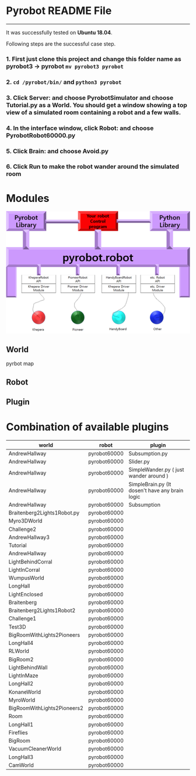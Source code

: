 # Pyrobot README File
----------------

It was successfully tested on **Ubuntu 18.04**. 

Following steps are the successful case step. 


### 1. First just clone this project and change this folder name as pyrobot3 -> pyrobot `mv pyrobot3 pyrobot`

### 2. `cd /pyrobot/bin/` and `python3 pyrobot` 

### 3. Click Server: and choose PyrobotSimulator and choose Tutorial.py as a World. You should get a window showing a top view of a simulated room containing a robot and a few walls.

### 4. In the interface window, click Robot: and choose PyrobotRobot60000.py

### 5. Click Brain: and choose Avoid.py

### 6. Click Run to make the robot wander around the simulated room

# Modules

![modules.png](modules.png)

## World

pyrbot map

## Robot

## Plugin

# Combination of available plugins


| world           | robot          | plugin                                          |
| --------------- | -------------- | -----------------                               |
| AndrewHallway   | pyrobot60000   | Subsumption.py                                  |
| AndrewHallway   | pyrobot60000   | Slider.py                                       |
| AndrewHallway   | pyrobot60000   | SimpleWander.py   ( just wander around )        |
| AndrewHallway   | pyrobot60000   | SimpleBrain.py (It dosen't have any brain logic |
| AndrewHallway   | pyrobot60000   | Subsumption                                     |
|Braitenberg2Lights1Robot.py |pyrobot60000||
|Myro3DWorld |pyrobot60000||
|Challenge2 |pyrobot60000||
|AndrewHallway3 |pyrobot60000||
|Tutorial |pyrobot60000||
|AndrewHallway |pyrobot60000||
|LightBehindCorral |pyrobot60000||
|LightInCorral |pyrobot60000||
|WumpusWorld |pyrobot60000||
|LongHall |pyrobot60000||
|LightEnclosed |pyrobot60000||
|Braitenberg |pyrobot60000||
|Braitenberg2Lights1Robot2 |pyrobot60000||
|Challenge1 |pyrobot60000||
|Test3D |pyrobot60000||
|BigRoomWithLights2Pioneers |pyrobot60000||
|LongHall4 |pyrobot60000||
|RLWorld |pyrobot60000||
|BigRoom2 |pyrobot60000||
|LightBehindWall |pyrobot60000||
|LightInMaze |pyrobot60000||
|LongHall2 |pyrobot60000||
|KonaneWorld |pyrobot60000||
|MyroWorld |pyrobot60000||
|BigRoomWithLights2Pioneers2 |pyrobot60000||
|Room |pyrobot60000||
|LongHall1 |pyrobot60000||
|Fireflies |pyrobot60000||
|BigRoom |pyrobot60000||
|VacuumCleanerWorld |pyrobot60000||
|LongHall3 |pyrobot60000||
|CamWorld |pyrobot60000||




















<!--
   - pyrobot60000 ./plugins/worlds/Pyrobot/AndrewHallway.py 
   - pyrobot60000 ./plugins/brains/Subsumption.py 
   - pyrobot60000 ./plugins/brains/Slider.py
   - pyrobot60000 ./plugins/brains/SimpleWander.py
   - pyrobot60000 ./plugins/brains/SimpleBrain.py
   - pyrobot60000 ./plugins/brains/SimpleBrain.py
   - pyrobot60000
   - ./plugins/worlds/Pyrobot/KonaneWorld.py
   -->


